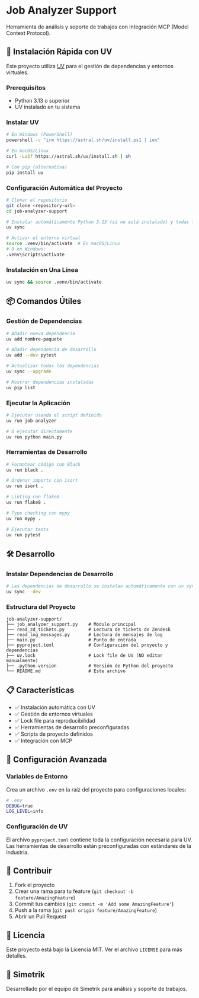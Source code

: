 # Job Analyzer Support

Herramienta de análisis y soporte de trabajos con integración MCP (Model Context Protocol).

## 🚀 Instalación Rápida con UV

Este proyecto utiliza [UV](https://docs.astral.sh/uv/) para el gestión de dependencias y entornos virtuales.

### Prerequisitos

- Python 3.13 o superior
- UV instalado en tu sistema

### Instalar UV

```bash
# En Windows (PowerShell)
powershell -c "irm https://astral.sh/uv/install.ps1 | iex"

# En macOS/Linux
curl -LsSf https://astral.sh/uv/install.sh | sh

# Con pip (alternativa)
pip install uv
```

### Configuración Automática del Proyecto

```bash
# Clonar el repositorio
git clone <repository-url>
cd job-analyzer-support

# Instalar automáticamente Python 3.13 (si no está instalado) y todas las dependencias
uv sync

# Activar el entorno virtual
source .venv/bin/activate  # En macOS/Linux
# O en Windows:
.venv\Scripts\activate
```

### Instalación en Una Línea

```bash
uv sync && source .venv/bin/activate
```

## 📦 Comandos Útiles

### Gestión de Dependencias

```bash
# Añadir nueva dependencia
uv add nombre-paquete

# Añadir dependencia de desarrollo
uv add --dev pytest

# Actualizar todas las dependencias
uv sync --upgrade

# Mostrar dependencias instaladas
uv pip list
```

### Ejecutar la Aplicación

```bash
# Ejecutar usando el script definido
uv run job-analyzer

# O ejecutar directamente
uv run python main.py
```

### Herramientas de Desarrollo

```bash
# Formatear código con Black
uv run black .

# Ordenar imports con isort  
uv run isort .

# Linting con flake8
uv run flake8 .

# Type checking con mypy
uv run mypy .

# Ejecutar tests
uv run pytest
```

## 🛠️ Desarrollo

### Instalar Dependencias de Desarrollo

```bash
# Las dependencias de desarrollo se instalan automáticamente con uv sync
uv sync --dev
```

### Estructura del Proyecto

```
job-analyzer-support/
├── job_analyzer_support.py    # Módulo principal
├── read_zd_tickets.py         # Lectura de tickets de Zendesk
├── read_log_messages.py       # Lectura de mensajes de log
├── main.py                    # Punto de entrada
├── pyproject.toml             # Configuración del proyecto y dependencias
├── uv.lock                    # Lock file de UV (NO editar manualmente)
├── .python-version            # Versión de Python del proyecto
└── README.md                  # Este archivo
```

## 📋 Características

- ✅ Instalación automática con UV
- ✅ Gestión de entornos virtuales
- ✅ Lock file para reproducibilidad
- ✅ Herramientas de desarrollo preconfiguradas
- ✅ Scripts de proyecto definidos
- ✅ Integración con MCP

## 🔧 Configuración Avanzada

### Variables de Entorno

Crea un archivo `.env` en la raíz del proyecto para configuraciones locales:

```bash
# .env
DEBUG=true
LOG_LEVEL=info
```

### Configuración de UV

El archivo `pyproject.toml` contiene toda la configuración necesaria para UV. Las herramientas de desarrollo están preconfiguradas con estándares de la industria.

## 🤝 Contribuir

1. Fork el proyecto
2. Crear una rama para tu feature (`git checkout -b feature/AmazingFeature`)
3. Commit tus cambios (`git commit -m 'Add some AmazingFeature'`)
4. Push a la rama (`git push origin feature/AmazingFeature`)
5. Abrir un Pull Request

## 📝 Licencia

Este proyecto está bajo la Licencia MIT. Ver el archivo `LICENSE` para más detalles.

## 🏢 Simetrik

Desarrollado por el equipo de Simetrik para análisis y soporte de trabajos.
